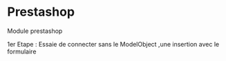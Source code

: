 # Prestashop
Module prestashop

 
1er Etape : Essaie de connecter sans le ModelObject ,une insertion avec le formulaire
